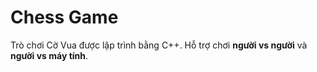 # Chess Game

Trò chơi Cờ Vua được lập trình bằng C++. Hỗ trợ chơi **người vs người** và **người vs máy tính**.